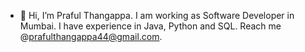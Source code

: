 - 👋 Hi, I’m Praful Thangappa. I am working as Software Developer in Mumbai. I have experience in Java, Python and SQL. Reach me @prafulthangappa44@gmail.com. 


<!---
Praful44t/Praful44t is a ✨ special ✨ repository because its `README.md` (this file) appears on your GitHub profile.
You can click the Preview link to take a look at your changes.
--->
